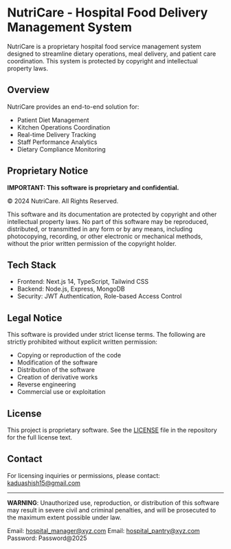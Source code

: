 # NutriCare - Hospital Food Delivery Management System

NutriCare is a proprietary hospital food service management system designed to streamline dietary operations, meal delivery, and patient care coordination. This system is protected by copyright and intellectual property laws.

## Overview

NutriCare provides an end-to-end solution for:
- Patient Diet Management
- Kitchen Operations Coordination
- Real-time Delivery Tracking
- Staff Performance Analytics
- Dietary Compliance Monitoring

## Proprietary Notice

**IMPORTANT: This software is proprietary and confidential.**

© 2024 NutriCare. All Rights Reserved.

This software and its documentation are protected by copyright and other intellectual property laws. No part of this software may be reproduced, distributed, or transmitted in any form or by any means, including photocopying, recording, or other electronic or mechanical methods, without the prior written permission of the copyright holder.

## Tech Stack

- Frontend: Next.js 14, TypeScript, Tailwind CSS
- Backend: Node.js, Express, MongoDB
- Security: JWT Authentication, Role-based Access Control

## Legal Notice

This software is provided under strict license terms. The following are strictly prohibited without explicit written permission:

- Copying or reproduction of the code
- Modification of the software
- Distribution of the software
- Creation of derivative works
- Reverse engineering
- Commercial use or exploitation

## License

This project is proprietary software. See the [LICENSE](LICENSE) file in the repository for the full license text.

## Contact

For licensing inquiries or permissions, please contact:
kaduashish15@gmail.com

---

**WARNING**: Unauthorized use, reproduction, or distribution of this software may result in severe civil and criminal penalties, and will be prosecuted to the maximum extent possible under law. 


Email: hospital_manager@xyz.com
Email: hospital_pantry@xyz.com
Password: Password@2025
